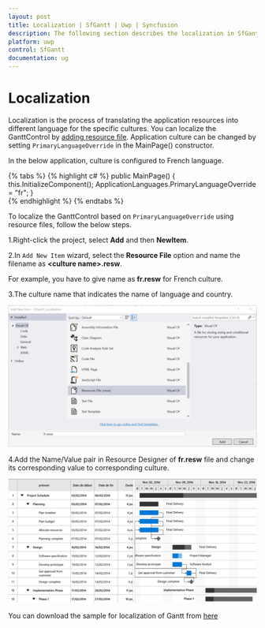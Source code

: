 ```yaml
---
layout: post
title: Localization | SfGantt | Uwp | Syncfusion
description: The following section describes the localization in SfGantt.
platform: uwp
control: SfGantt
documentation: ug
---
```



# Localization 

Localization is the process of translating the application resources into different language for the specific cultures. You can localize the GanttControl by [adding resource file](https://msdn.microsoft.com/library/aa992030.aspx). Application culture can be changed by setting `PrimaryLanguageOverride` in the MainPage() constructor. 

In the below application, culture is configured to French language.

{% tabs %}
{% highlight c# %}
public MainPage()
{
    this.InitializeComponent();
    ApplicationLanguages.PrimaryLanguageOverride = "fr";
}   
{% endhighlight %}
{% endtabs %}


To localize the GanttControl based on `PrimaryLanguageOverride` using resource files, follow the below steps. 

1.Right-click the project, select **Add** and then **NewItem**.

2.In `Add New Item` wizard, select the **Resource File** option and name the filename as **&lt;culture name&gt;.resw**. 

For example, you have to give name as **fr.resw** for French culture.
 
3.The culture name that indicates the name of language and country. 

![](Localization_images/AddResource.png)

4.Add the Name/Value pair in Resource Designer of **fr.resw** file and change its corresponding value to corresponding culture. 

![](Localization_images/FinalOutput.png)

You can download the sample for localization of Gantt from [here](http://www.syncfusion.com/downloads/support/directtrac/general/SFGANT~11958419239.ZIP)